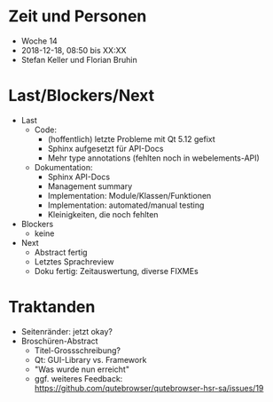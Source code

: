 # Zeit und Personen

- Woche 14
- 2018-12-18, 08:50 bis XX:XX
- Stefan Keller und Florian Bruhin

# Last/Blockers/Next

- Last
  - Code:
    - (hoffentlich) letzte Probleme mit Qt 5.12 gefixt
    - Sphinx aufgesetzt für API-Docs
    - Mehr type annotations (fehlten noch in webelements-API)
  - Dokumentation:
    - Sphinx API-Docs
    - Management summary
    - Implementation: Module/Klassen/Funktionen
    - Implementation: automated/manual testing
    - Kleinigkeiten, die noch fehlten
- Blockers
  - keine
- Next
  - Abstract fertig
  - Letztes Sprachreview
  - Doku fertig: Zeitauswertung, diverse FIXMEs
  
# Traktanden

- Seitenränder: jetzt okay?
- Broschüren-Abstract
  - Titel-Grossschreibung?
  - Qt: GUI-Library vs. Framework
  - "Was wurde nun erreicht"
  - ggf. weiteres Feedback: https://github.com/qutebrowser/qutebrowser-hsr-sa/issues/19
